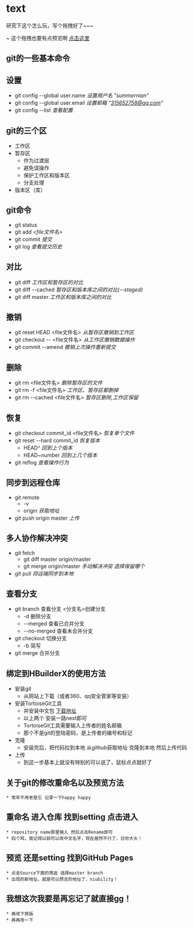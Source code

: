 # text

研究下这个怎么玩，写个拖拽好了~~~
 
~ 这个拖拽也要有点预览啊 [点击这里](https://summernian.github.io/text/demo.html)


## git的一些基本命令

## 设置

* git config --global user.name *设置用户名 "summernian"*
* git config --global user.email *设置邮箱 "315652758@qq.com"*
* git config --list *查看配置*


## git的三个区

* 工作区
* 暂存区
  - 作为过渡层
  - 避免误操作
  - 保护工作区和版本区
  - 分支处理
* 版本区（库）

## git命令

* git status
* git add *<file文件名>*
* git commit *提交*
* git log *查看提交历史*

## 对比
* git diff *工作区和暂存区的对比*
* git diff --cached *暂存区和版本库之间的对比(--staged)*
* git diff master *工作区和版本库之间的对比*

## 撤销
* git reset HEAD <file文件名> *从暂存区撤销到工作区*
* git checkout -- <file文件名> *从工作区撤销数据操作*
* git commit --amend *撤销上次操作重新提交*

## 删除
* git rm <file文件名> *删除暂存区的文件*
* git rm -f <file文件名> *工作区、暂存区都删掉*
* git rm --cached <file文件名> *暂存区删除,工作区保留*

## 恢复
* git checkout commit_id <file文件名> *恢复单个文件*
* git reset --hard commit_id *恢复版本*
  - HEAD^ *回到上个版本*
  - HEAD~number *回到上几个版本*
* git reflog *查看操作行为*

## 同步到远程仓库
* git remote
  - -v
  - origin *获取地址*
* git push origin master *上传*

## 多人协作解决冲突
* git fetch
  - git diff master origin/master 
  - git merge origin/master *手动解决冲突 选择保留哪个*
* git pull *将远端同步到本地*

## 查看分支
* git branch 查看分支 <分支名>创建分支
  - -d 删除分支
  - --merged 查看已合并分支
  - --no-merged 查看未合并分支
* git checkout 切换分支
  - -b 简写
* git merge 合并分支

## 绑定到HBuilderX的使用方法
* 安装git
	- 从网站上下载（或者360、qq安全管家等安装）
* 安装TortoiseGit工具 
	- 并安装中文包 [下载地址](https://tortoisegit.org/download/)
	- 以上两个 安装一路next即可
	- TortoiseGit工具需要输入上传者的姓名邮箱
	- 那个不是git的登陆密码，是上传者的编号和标记
* 克隆
	- 安装完后，把代码拉到本地 从github获取地址 克隆到本地 然后上传代码
* 上传
	- 到这一步基本上就没有特别的可以说了，鼠标点点就好了

## 关于git的修改重命名以及预览方法
	* 常年不用老是忘 记录一下happy happy

## 重命名 进入仓库 找到setting 点击进入
	* repository name那里输入 然后点击Rename即可
	* 妈个鸡，我记得以前可以改中文名字，现在居然不行了，日你大头！
## 预览 还是setting  找到GitHub Pages 
	* 点击Source下面的筛选 选择master branch 
	* 出现的新地址，就是可以预览的地址了，niubility！
## 我想这次我要是再忘记了就直接gg！
	* 再改下排版
	* 再再改一下